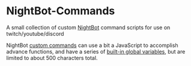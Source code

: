 # NightBot-Commands
A small collection of custom [NightBot](https://nightbot.tv) command scripts for use on twitch/youtube/discord

NightBot [custom commands](https://nightbot.tv/commands/custom) can use a bit a JavaScript to accomplish advance functions, and have a series of [built-in global variables](https://docs.nightbot.tv/commands/variableslist), but are limited to about 500 characters total.
